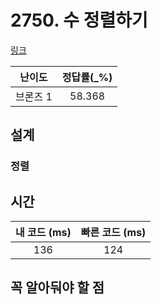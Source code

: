 # 2750. 수 정렬하기

[링크](https://www.acmicpc.net/problem/2750)

| 난이도 | 정답률(\_%) |
|:--:| :---------: |
| 브론즈 1 |   58.368    |

## 설계

### 정렬

## 시간

| 내 코드 (ms) | 빠른 코드 (ms) |
|:---------:| :------------: |
|    136    |      124      |

## 꼭 알아둬야 할 점
